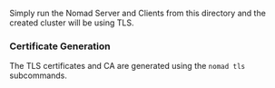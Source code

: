 Simply run the Nomad Server and Clients from this directory and the created
cluster will be using TLS.

### Certificate Generation
The TLS certificates and CA are generated using the `nomad tls` subcommands.
